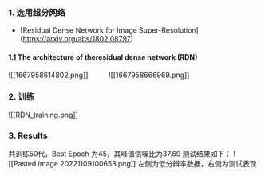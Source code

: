 ### 1. 选用超分网络

* [Residual Dense Network for Image Super-Resolution] (https://arxiv.org/abs/1802.08797)


#### 1.1 The architecture of theresidual dense network (RDN)
![[1667958614802.png]]
$\quad \quad$ ![[1667958666969.png]]

### 2. 训练
![[RDN_training.png]]

### 3. Results
共训练50代，Best Epoch 为45，其峰值信噪比为37.69
测试结果如下：
![[Pasted image 20221109100658.png]]
左侧为低分辨率数据，右侧为测试表现
























































